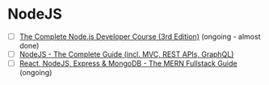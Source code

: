 # NodeJS
- [ ] [The Complete Node.js Developer Course (3rd Edition)](https://www.udemy.com/the-complete-nodejs-developer-course-2/) (ongoing - almost done)
- [ ] [NodeJS - The Complete Guide (incl. MVC, REST APIs, GraphQL)](https://www.udemy.com/course/nodejs-the-complete-guide/)
- [ ] [React, NodeJS, Express & MongoDB - The MERN Fullstack Guide](https://www.udemy.com/course/react-nodejs-express-mongodb-the-mern-fullstack-guide/) (ongoing)
